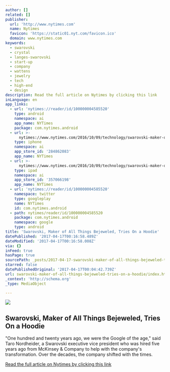 ```yaml
---
author: []
related: []
publisher:
  url: 'http://www.nytimes.com'
  name: Nytimes
  favicon: 'https://static01.nyt.com/favicon.ico'
  domain: www.nytimes.com
keywords:
  - swarovski
  - crystal
  - langes-swarovski
  - start-up
  - company
  - wattens
  - jewelry
  - tech
  - high-end
  - design
description: Read the full article on Nytimes by clicking this link
inLanguage: en
app_links:
  - url: 'nytimes://reader/id/100000004585520'
    type: android
    namespace: ai
    app_name: NYTimes
    package: com.nytimes.android
  - url: >-
      nytimes://www.nytimes.com/2016/10/09/technology/swarovski-maker-of-all-things-bejeweled-tries-on-a-hoodie.html
    type: iphone
    namespace: ai
    app_store_id: '284862083'
    app_name: NYTimes
  - url: >-
      nytimes://www.nytimes.com/2016/10/09/technology/swarovski-maker-of-all-things-bejeweled-tries-on-a-hoodie.html
    type: ipad
    namespace: ai
    app_store_id: '357066198'
    app_name: NYTimes
  - url: 'nytimes://reader/id/100000004585520'
    namespace: twitter
    type: googleplay
    name: NYTimes
    id: com.nytimes.android
  - path: nytimes/reader/id/100000004585520
    package: com.nytimes.android
    namespace: google
    type: android
title: 'Swarovski, Maker of All Things Bejeweled, Tries On a Hoodie'
datePublished: '2017-04-17T00:16:58.489Z'
dateModified: '2017-04-17T00:16:58.008Z'
via: {}
inFeed: true
hasPage: true
sourcePath: _posts/2017-04-17-swarovski-maker-of-all-things-bejeweled-tries-on-a-hoodie.md
starred: false
datePublishedOriginal: '2017-04-17T00:04:42.739Z'
url: swarovski-maker-of-all-things-bejeweled-tries-on-a-hoodie/index.html
_context: 'http://schema.org'
_type: MediaObject

---
```

<article style=""><img src="https://imgflo.herokuapp.com/graph/2b2431f8e7ba7b0/1fd78eb0a72c4f85bc06eb023acc1474/noop.jpg?input=https%3A%2F%2Fstatic01.nyt.com%2Fimages%2F2016%2F10%2F09%2Fbusiness%2F09swarovski-slide-8Y1N%2F09swarovski-slide-8Y1N-facebookJumbo.jpg" /><h1>Swarovski, Maker of All Things Bejeweled, Tries On a Hoodie</h1><p>"One hundred and twenty years ago, we were the Google of the age," said Taro Nordheider, a Swarovski executive vice president who was hired five years ago from McKinsey &amp; Company to help with the company's transformation. Over the decades, the company shifted with the times.</p></article>

[Read the full article on Nytimes by clicking this link][0]

[0]: https://www.nytimes.com/2016/10/09/technology/swarovski-maker-of-all-things-bejeweled-tries-on-a-hoodie.html?_r=0